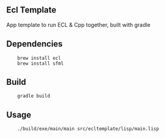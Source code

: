 ## Ecl Template

App template to run ECL & Cpp together, built with gradle

## Dependencies
        
        brew install ecl
        brew install sfml

## Build

        gradle build

## Usage

        ./build/exe/main/main src/ecltemplate/lisp/main.lisp



